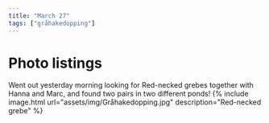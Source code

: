 ```yaml
---
title: "March 27"
tags: ["gråhakedopping"]
---
```

# Photo listings
Went out yesterday morning looking for Red-necked grebes together with Hanna
and Marc, and found two pairs in two different ponds!
{% include image.html url="assets/img/Gråhakedopping.jpg" description="Red-necked grebe" %}
